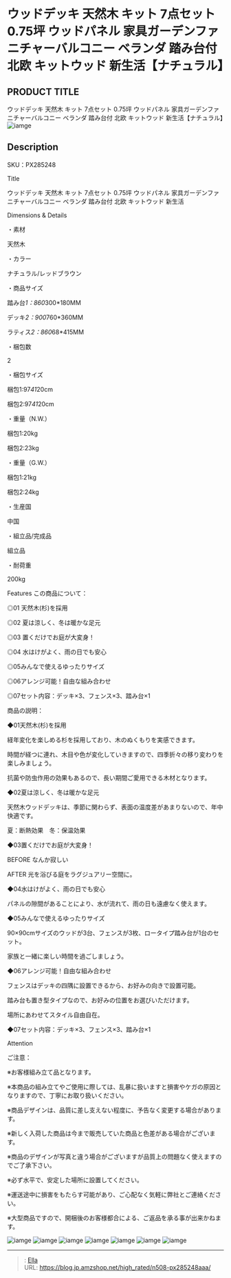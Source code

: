 # ウッドデッキ 天然木 キット 7点セット 0.75坪 ウッドパネル 家具ガーデンファニチャーバルコニー ベランダ 踏み台付 北欧 キットウッド 新生活【ナチュラル】


## PRODUCT TITLE 

ウッドデッキ 天然木 キット 7点セット 0.75坪 ウッドパネル 家具ガーデンファニチャーバルコニー ベランダ 踏み台付 北欧 キットウッド 新生活【ナチュラル】![iamge](https://b2bfiles1.gigab2b.cn/image/wkseller/304/20220406_f0e64983ae67acac1f071e34cef66594.jpg)

## Description

SKU：PX285248

Title

ウッドデッキ 天然木 キット 7点セット 0.75坪 ウッドパネル 家具ガーデンファニチャーバルコニー ベランダ 踏み台付 北欧 キットウッド 新生活

Dimensions &amp; Details



・素材

天然木

・カラー

ナチュラル/レッドブラウン

・商品サイズ

踏み台*1：860*300*180MM

デッキ*2：900*760*360MM

ラティス*2：860*68*415MM

・梱包数

2

・梱包サイズ

梱包1:97*41*20cm

梱包2:97*41*20cm

・重量（N.W.）

梱包1:20kg

梱包2:23kg

・重量（G.W.）

梱包1:21kg

梱包2:24kg

・生産国

中国

・組立品/完成品

組立品

・耐荷重

200kg



Features
この商品について：

◎01 天然木(杉)を採用

◎02 夏は涼しく、冬は暖かな足元

◎03 置くだけでお庭が大変身！

◎04 水はけがよく、雨の日でも安心

◎05みんなで使えるゆったりサイズ

◎06アレンジ可能！自由な組み合わせ

◎07セット内容：デッキ×3、フェンス×3、踏み台×1



商品の説明：

◆01天然木(杉)を採用

経年変化を楽しめる杉を採用しており、木のぬくもりを実感できます。

時間が経つに連れ、木目や色が変化していきますので、四季折々の移り変わりを楽しみましょう。

抗菌や防虫作用の効果もあるので、長い期間ご愛用できる木材となります。



◆02夏は涼しく、冬は暖かな足元

天然木ウッドデッキは、季節に関わらず、表面の温度差があまりないので、年中快適です。

夏：断熱効果　冬：保温効果



◆03置くだけでお庭が大変身！

BEFORE なんか寂しい

AFTER 光を浴びる庭をラグジュアリー空間に。



◆04水はけがよく、雨の日でも安心

パネルの隙間があることにより、水が流れて、雨の日も遠慮なく使えます。



◆05みんなで使えるゆったりサイズ

90×90cmサイズのウッドが3台、フェンスが3枚、ロータイプ踏み台が1台のセット。

家族と一緒に楽しい時間を過ごしましょう。



◆06アレンジ可能！自由な組み合わせ

フェンスはデッキの四隅に設置できるから、お好みの向きで設置可能。

踏み台も置き型タイプなので、お好みの位置をお選びいただけます。

場所にあわせてスタイル自由自在。



◆07セット内容：デッキ×3、フェンス×3、踏み台×1







Attention



ご注意：

※お客様組み立て品となります。

※本商品の組み立てやご使用に際しては、乱暴に扱いますと損害やケガの原因となりますので、丁寧にお取り扱いください。

※商品デザインは、品質に差し支えない程度に、予告なく変更する場合があります。

※新しく入荷した商品は今まで販売していた商品と色差がある場合がございます。

※商品のデザインが写真と違う場合がございますが品質上の問題なく使えますのでご了承下さい。

※必ず水平で、安定した場所に設置してください。

※運送途中に損害をもたらす可能があり、ご心配なく気軽に弊社とご連絡ください。

※大型商品ですので、開梱後のお客様都合による、ご返品を承る事が出来かねます。









![iamge](https://b2bfiles1.gigab2b.cn/image/wkseller/304/20220404_81d8a6d8f79080d070cffcd485fa1dd7.jpg)
![iamge](https://b2bfiles1.gigab2b.cn/image/wkseller/304/20220406_3a04cd65d73562219a4c6d2b223795e0.jpg)
![iamge](https://b2bfiles1.gigab2b.cn/image/wkseller/304/20220404_2bd01e097098a73bc4640636c82997cb.jpg)
![iamge](https://b2bfiles1.gigab2b.cn/image/wkseller/304/20220404_bf41beddf419d972cc430211b822c544.jpg)
![iamge](https://b2bfiles1.gigab2b.cn/image/wkseller/304/20220404_123442c801f34ffe9fdca1a8321bbbd4.jpg)
![iamge](https://b2bfiles1.gigab2b.cn/image/wkseller/304/20220404_e6db297244da7c5339bbd1f004b379af.jpg)
![iamge](https://b2bfiles1.gigab2b.cn/image/wkseller/304/20220404_8482a9fe3aaacd74460f3ede23a9fdb4.jpg)


---

> : [Ella](https://blog.jp.amzshop.net/)  
> URL: https://blog.jp.amzshop.net/high_rated/n508-px285248aaa/  

